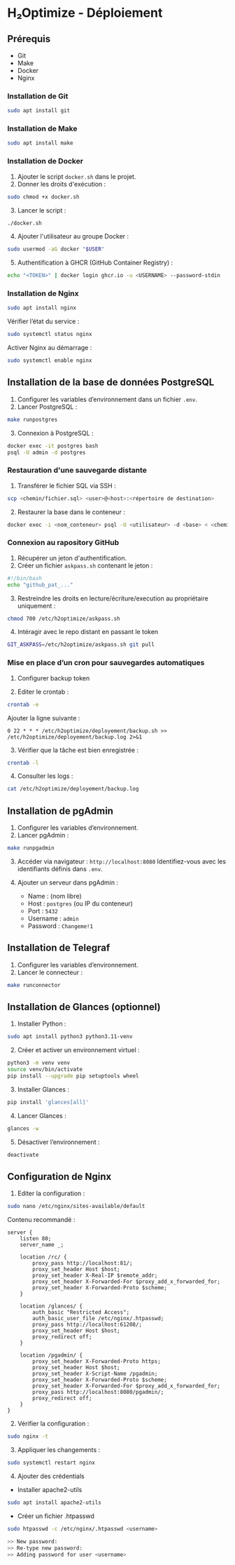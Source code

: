 # H₂Optimize - Déploiement

## Prérequis

* Git
* Make
* Docker
* Nginx

### Installation de Git

```bash
sudo apt install git
```

### Installation de Make

```bash
sudo apt install make
```

### Installation de Docker

1. Ajouter le script `docker.sh` dans le projet.
2. Donner les droits d'exécution :

```bash
sudo chmod +x docker.sh
```

3. Lancer le script :

```bash
./docker.sh
```

4. Ajouter l'utilisateur au groupe Docker :

```bash
sudo usermod -aG docker "$USER"
```

5. Authentification à GHCR (GitHub Container Registry) :

```bash
echo "<TOKEN>" | docker login ghcr.io -u <USERNAME> --password-stdin
```


### Installation de Nginx

```bash
sudo apt install nginx
```

Vérifier l’état du service :

```bash
sudo systemctl status nginx
```

Activer Nginx au démarrage :

```bash
sudo systemctl enable nginx
```


## Installation de la base de données PostgreSQL

1. Configurer les variables d’environnement dans un fichier `.env`.
2. Lancer PostgreSQL :

```bash
make runpostgres
```

3. Connexion à PostgreSQL :

```bash
docker exec -it postgres bash
psql -U admin -d postgres
```

### Restauration d'une sauvegarde distante

1. Transférer le fichier SQL via SSH :

```bash
scp <chemin/fichier.sql> <user>@<host>:<répertoire de destination>
```

2. Restaurer la base dans le conteneur :

```bash
docker exec -i <nom_conteneur> psql -U <utilisateur> -d <base> < <chemin/fichier.sql>
```

### Connexion au rapository GitHub

1. Récupérer un jeton d'authentification.
2. Créer un fichier `askpass.sh` contenant le jeton :
```bash
#!/bin/bash
echo "github_pat_..."
```
3. Restreindre les droits en lecture/écriture/execution au propriétaire uniquement :

```bash
chmod 700 /etc/h2optimize/askpass.sh
```
4. Intéragir avec le repo distant en passant le token
```bash
GIT_ASKPASS=/etc/h2optimize/askpass.sh git pull
```

### Mise en place d’un cron pour sauvegardes automatiques

1. Configurer backup token 

2. Editer le crontab :

```bash
crontab -e
```

Ajouter la ligne suivante :

```cron
0 22 * * * /etc/h2optimize/deployement/backup.sh >> /etc/h2optimize/deployement/backup.log 2>&1
```

3. Vérifier que la tâche est bien enregistrée :

```bash
crontab -l
```

4. Consulter les logs :

```bash
cat /etc/h2optimize/deployement/backup.log
```


## Installation de pgAdmin

1. Configurer les variables d’environnement.
2. Lancer pgAdmin :

```bash
make runpgadmin
```

3. Accéder via navigateur : `http://localhost:8080`
   Identifiez-vous avec les identifiants définis dans `.env`.

4. Ajouter un serveur dans pgAdmin :

   * Name : (nom libre)
   * Host : `postgres` (ou IP du conteneur)
   * Port : `5432`
   * Username : `admin`
   * Password : `Changeme!1`


## Installation de Telegraf

1. Configurer les variables d’environnement.
2. Lancer le connecteur :

```bash
make runconnector
```

## Installation de Glances (optionnel)

1. Installer Python :

```bash
sudo apt install python3 python3.11-venv
```

2. Créer et activer un environnement virtuel :

```bash
python3 -m venv venv
source venv/bin/activate
pip install --upgrade pip setuptools wheel
```

3. Installer Glances :

```bash
pip install 'glances[all]'
```

4. Lancer Glances :

```bash
glances -w
```

5. Désactiver l’environnement :

```bash
deactivate
```

## Configuration de Nginx

1. Editer la configuration :

```bash
sudo nano /etc/nginx/sites-available/default
```

Contenu recommandé :

```nginx
server {
    listen 80;
    server_name _;

    location /rc/ {
        proxy_pass http://localhost:81/;
        proxy_set_header Host $host;
        proxy_set_header X-Real-IP $remote_addr;
        proxy_set_header X-Forwarded-For $proxy_add_x_forwarded_for;
        proxy_set_header X-Forwarded-Proto $scheme;
    }

    location /glances/ {
        auth_basic "Restricted Access";
        auth_basic_user_file /etc/nginx/.htpasswd;
        proxy_pass http://localhost:61208/;
        proxy_set_header Host $host;
        proxy_redirect off;
    }

    location /pgadmin/ {
        proxy_set_header X-Forwarded-Proto https;
        proxy_set_header Host $host;
        proxy_set_header X-Script-Name /pgadmin;
        proxy_set_header X-Forwarded-Proto $scheme;
        proxy_set_header X-Forwarded-For $proxy_add_x_forwarded_for;
        proxy_pass http://localhost:8080/pgadmin/;
        proxy_redirect off;
    }
}
```

2. Vérifier la configuration :

```bash
sudo nginx -t
```

3. Appliquer les changements :

```bash
sudo systemctl restart nginx
```

4. Ajouter des crédentials
- Installer apache2-utils

```bash
sudo apt install apache2-utils
```
- Créer un fichier .htpasswd
```bash
sudo htpasswd -c /etc/nginx/.htpasswd <username>

>> New password:
>> Re-type new password:
>> Adding password for user <username>
``` 
